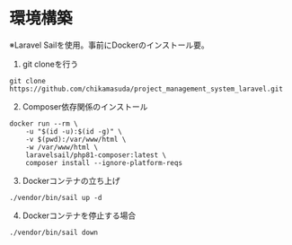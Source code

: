 # 環境構築
※Laravel Sailを使用。事前にDockerのインストール要。

1. git cloneを行う  
```
git clone https://github.com/chikamasuda/project_management_system_laravel.git
```

2. Composer依存関係のインストール  
```
docker run --rm \
    -u "$(id -u):$(id -g)" \
    -v $(pwd):/var/www/html \
    -w /var/www/html \
    laravelsail/php81-composer:latest \
    composer install --ignore-platform-reqs
```

3. Dockerコンテナの立ち上げ 
```
./vendor/bin/sail up -d
```
4. Dockerコンテナを停止する場合
```
./vendor/bin/sail down
```
